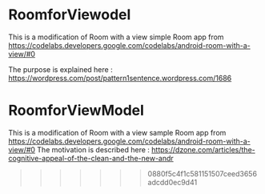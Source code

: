 
# RoomforViewodel
This is a modification of Room with a view simple Room app from https://codelabs.developers.google.com/codelabs/android-room-with-a-view/#0

The purpose is explained here :
https://wordpress.com/post/pattern1sentence.wordpress.com/1686

# RoomforViewModel
This is a modification of Room with a view sample Room app from https://codelabs.developers.google.com/codelabs/android-room-with-a-view/#0
The motivation is described here :
https://dzone.com/articles/the-cognitive-appeal-of-the-clean-and-the-new-andr
>>>>>>> 0880f5c4f1c581151507ceed3656adcdd0ec9d41
